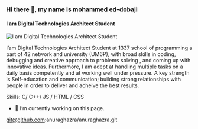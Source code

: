 ### Hi there 👋, my name is mohammed ed-dobaji
#### I am Digital Technologies Architect Student
![I am Digital Technologies Architect Student](https://cdn.intra.42.fr/users/9837bf8c3116701cb911689c11956b31/med-doba.jpg)

I’am Digital Technologies Architect  Student at 1337 school of programming a part of 42 network and university (UM6P), with broad skills in coding, debugging and creative approach to problems solving , and coming up with innovative ideas. Furthermore, I am adept at handling multiple tasks on a daily basis competently and at working well under pressure.
A key strength is Self-education and communication; building strong relationships with people in order to deliver and acheive the best results.

Skills: C/ C++/ JS / HTML / CSS

- 🔭 I’m currently working on this page. 





git@github.com:anuraghazra/anuraghazra.git
<!--
**med-doba/med-doba** is a ✨ _special_ ✨ repository because its `README.md` (this file) appears on your GitHub profile.

Here are some ideas to get you started:

- 🔭 I’m currently working on ...
- 🌱 I’m currently learning ...
- 👯 I’m looking to collaborate on ...
- 🤔 I’m looking for help with ...
- 💬 Ask me about ...
- 📫 How to reach me: ...
- 😄 Pronouns: ...
- ⚡ Fun fact: ...
-->
